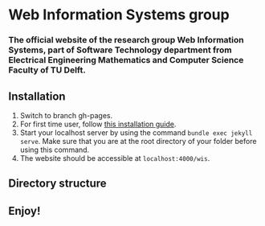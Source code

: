 # Web Information Systems group
### The official website of the research group __Web Information Systems__, part of Software Technology department from Electrical Engineering Mathematics and Computer Science Faculty of TU Delft.

## Installation
1. Switch to branch gh-pages.
1. For first time user, follow [this installation guide](https://jekyllrb.com/docs/installation/).
3. Start your localhost server by using the command `bundle exec jekyll serve`. Make sure that you are at the root directory of your folder before using this command.
4. The website should be accessible at `localhost:4000/wis`.

## Directory structure

## Enjoy!